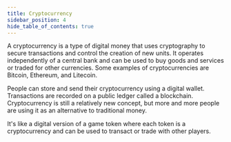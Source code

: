 ```yaml
---
title: Cryptocurrency
sidebar_position: 4
hide_table_of_contents: true
---
```


A cryptocurrency is a type of digital money that uses cryptography to secure transactions and control the creation of new units. It operates independently of a central bank and can be used to buy goods and services or traded for other currencies. Some examples of cryptocurrencies are Bitcoin, Ethereum, and Litecoin. 

People can store and send their cryptocurrency using a digital wallet. Transactions are recorded on a public ledger called a blockchain. Cryptocurrency is still a relatively new concept, but more and more people are using it as an alternative to traditional money.

It's like a digital version of a game token where each token is a cryptocurrency and can be used to transact or trade with other players.
